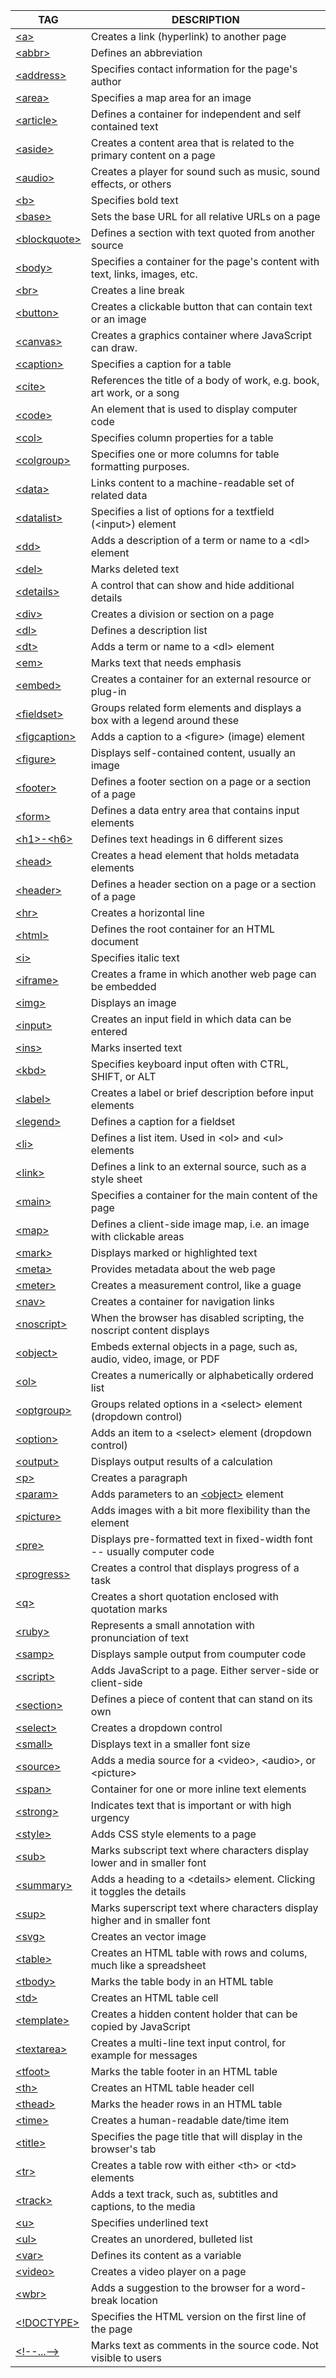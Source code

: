 

|TAG|DESCRIPTION|
|---|---|
|[\<a>](https://www.dofactory.com/html/a) | Creates a link (hyperlink) to another page |
|[\<abbr>](https://www.dofactory.com/html/abbr)|Defines an abbreviation|
|[\<address>](https://www.dofactory.com/html/address)|Specifies contact information for the page's author|
|[\<area>](https://www.dofactory.com/html/area)|Specifies a map area for an image|
|[\<article>](https://www.dofactory.com/html/article)|Defines a container for independent and self contained text|
|[\<aside>](https://www.dofactory.com/html/aside)|Creates a content area that is related to the primary content on a page|
|[\<audio>](https://www.dofactory.com/html/audio)|Creates a player for sound such as music, sound effects, or others|
|[\<b>](https://www.dofactory.com/html/b)|Specifies bold text|
|[\<base>](https://www.dofactory.com/html/base)|Sets the base URL for all relative URLs on a page|
|[\<blockquote>](https://www.dofactory.com/html/blockquote)|Defines a section with text quoted from another source|Try it live|
|[\<body>](https://www.dofactory.com/html/body)|Specifies a container for the page's content with text, links, images, etc.|Try it live|
|[\<br>](https://www.dofactory.com/html/br)|Creates a line break|Try it live|
|[\<button>](https://www.dofactory.com/html/button)|Creates a clickable button that can contain text or an image|Try it live|
|[\<canvas>](https://www.dofactory.com/html/canvas)|Creates a graphics container where JavaScript can draw.|Try it live|
|[\<caption>](https://www.dofactory.com/html/caption)|Specifies a caption for a table|Try it live|
|[\<cite>](https://www.dofactory.com/html/cite)|References the title of a body of work, e.g. book, art work, or a song|Try it live|
|[\<code>](https://www.dofactory.com/html/code)|An element that is used to display computer code|Try it live|
|[\<col>](https://www.dofactory.com/html/col)|Specifies column properties for a table|Try it live|
|[\<colgroup>](https://www.dofactory.com/html/colgroup)|Specifies one or more columns for table formatting purposes.|Try it live|
|[\<data>](https://www.dofactory.com/html/data)|Links content to a machine-readable set of related data|Try it live|
|[\<datalist>](https://www.dofactory.com/html/datalist)|Specifies a list of options for a textfield (\<input>) element|Try it live|
|[\<dd>](https://www.dofactory.com/html/dd)|Adds a description of a term or name to a \<dl> element|Try it live|
|[\<del>](https://www.dofactory.com/html/del)|Marks deleted text|Try it live|
|[\<details>](https://www.dofactory.com/html/details)|A control that can show and hide additional details|Try it live|
|[\<div>](https://www.dofactory.com/html/div)|Creates a division or section on a page|Try it live|
|[\<dl>](https://www.dofactory.com/html/dl)|Defines a description list|Try it live|
|[\<dt>](https://www.dofactory.com/html/dt)|Adds a term or name to a \<dl> element|Try it live|
|[\<em>](https://www.dofactory.com/html/em)|Marks text that needs emphasis|Try it live|
|[\<embed>](https://www.dofactory.com/html/embed)|Creates a container for an external resource or plug-in|Try it live|
|[\<fieldset>](https://www.dofactory.com/html/fieldset)|Groups related form elements and displays a box with a legend around these|Try it live|
|[\<figcaption>](https://www.dofactory.com/html/figcaption)|Adds a caption to a \<figure> (image) element|Try it live|
|[\<figure>](https://www.dofactory.com/html/figure)|Displays self-contained content, usually an image|Try it live|
|[\<footer>](https://www.dofactory.com/html/footer)|Defines a footer section on a page or a section of a page|Try it live|
|[\<form>](https://www.dofactory.com/html/form)|Defines a data entry area that contains input elements|Try it live|
|[\<h1>-\<h6>](https://www.dofactory.com/html/h1h6)|Defines text headings in 6 different sizes|Try it live|
|[\<head>](https://www.dofactory.com/html/head)|Creates a head element that holds metadata elements|Try it live|
|[\<header>](https://www.dofactory.com/html/header)|Defines a header section on a page or a section of a page|Try it live|
|[\<hr>](https://www.dofactory.com/html/hr)|Creates a horizontal line|Try it live|
|[\<html>](https://www.dofactory.com/html/html)|Defines the root container for an HTML document|Try it live|
|[\<i>](https://www.dofactory.com/html/i)|Specifies italic text|Try it live|
|[\<iframe>](https://www.dofactory.com/html/iframe)|Creates a frame in which another web page can be embedded|Try it live|
|[\<img>](https://www.dofactory.com/html/img)|Displays an image|Try it live|
|[\<input>](https://www.dofactory.com/html/input)|Creates an input field in which data can be entered|Try it live|
|[\<ins>](https://www.dofactory.com/html/ins)|Marks inserted text|Try it live|
|[\<kbd>](https://www.dofactory.com/html/kbd)|Specifies keyboard input often with CTRL, SHIFT, or ALT|Try it live|
|[\<label>](https://www.dofactory.com/html/label)|Creates a label or brief description before input elements|Try it live|
|[\<legend>](https://www.dofactory.com/html/legend)|Defines a caption for a fieldset|Try it live|
|[\<li>](https://www.dofactory.com/html/li)|Defines a list item. Used in \<ol> and \<ul> elements|Try it live|
|[\<link>](https://www.dofactory.com/html/link)|Defines a link to an external source, such as a style sheet|Try it live|
|[\<main>](https://www.dofactory.com/html/main)|Specifies a container for the main content of the page|Try it live|
|[\<map>](https://www.dofactory.com/html/map)|Defines a client-side image map, i.e. an image with clickable areas|Try it live|
|[\<mark>](https://www.dofactory.com/html/mark)|Displays marked or highlighted text|Try it live|
|[\<meta>](https://www.dofactory.com/html/meta)|Provides metadata about the web page|Try it live|
|[\<meter>](https://www.dofactory.com/html/meter)|Creates a measurement control, like a guage|Try it live|
|[\<nav>](https://www.dofactory.com/html/nav)|Creates a container for navigation links|Try it live|
|[\<noscript>](https://www.dofactory.com/html/noscript)|When the browser has disabled scripting, the noscript content displays|Try it live|
|[\<object>](https://www.dofactory.com/html/object)|Embeds external objects in a page, such as, audio, video, image, or PDF|Try it live|
|[\<ol>](https://www.dofactory.com/html/ol)|Creates a numerically or alphabetically ordered list|Try it live|
|[\<optgroup>](https://www.dofactory.com/html/optgroup)|Groups related options in a \<select> element (dropdown control)|Try it live|
|[\<option>](https://www.dofactory.com/html/option)|Adds an item to a \<select> element (dropdown control)|Try it live|
|[\<output>](https://www.dofactory.com/html/output)|Displays output results of a calculation|Try it live|
|[\<p>](https://www.dofactory.com/html/p)|Creates a paragraph|Try it live|
|[\<param>](https://www.dofactory.com/html/param)|Adds parameters to an [\<object>](https://www.dofactory.com/html/object) element|Try it live|
|[\<picture>](https://www.dofactory.com/html/picture)|Adds images with a bit more flexibility than the <img> element|Try it live|
|[\<pre>](https://www.dofactory.com/html/pre)|Displays pre-formatted text in fixed-width font -- usually computer code|Try it live|
|[\<progress>](https://www.dofactory.com/html/progress)|Creates a control that displays progress of a task|Try it live|
|[\<q>](https://www.dofactory.com/html/q)|Creates a short quotation enclosed with quotation marks|Try it live|
|[\<ruby>](https://www.dofactory.com/html/ruby)|Represents a small annotation with pronunciation of text|Try it live|
|[\<samp>](https://www.dofactory.com/html/samp)|Displays sample output from coumputer code|Try it live|
|[\<script>](https://www.dofactory.com/html/script)|Adds JavaScript to a page. Either server-side or client-side|Try it live|
|[\<section>](https://www.dofactory.com/html/section)|Defines a piece of content that can stand on its own|Try it live|
|[\<select>](https://www.dofactory.com/html/select)|Creates a dropdown control|Try it live|
|[\<small>](https://www.dofactory.com/html/small)|Displays text in a smaller font size|Try it live|
|[\<source>](https://www.dofactory.com/html/source)|Adds a media source for a \<video>, \<audio>, or \<picture>|Try it live|
|[\<span>](https://www.dofactory.com/html/span)|Container for one or more inline text elements|Try it live|
|[\<strong>](https://www.dofactory.com/html/strong)|Indicates text that is important or with high urgency|Try it live|
|[\<style>](https://www.dofactory.com/html/style)|Adds CSS style elements to a page|Try it live|
|[\<sub>](https://www.dofactory.com/html/sub)|Marks subscript text where characters display lower and in smaller font|Try it live|
|[\<summary>](https://www.dofactory.com/html/summary)|Adds a heading to a \<details> element. Clicking it toggles the details|Try it live|
|[\<sup>](https://www.dofactory.com/html/sup)|Marks superscript text where characters display higher and in smaller font|Try it live|
|[\<svg>](https://www.dofactory.com/html/svg)|Creates an vector image|Try it live|
|[\<table>](https://www.dofactory.com/html/table)|Creates an HTML table with rows and colums, much like a spreadsheet|Try it live|
|[\<tbody>](https://www.dofactory.com/html/tbody)|Marks the table body in an HTML table|Try it live|
|[\<td>](https://www.dofactory.com/html/td)|Creates an HTML table cell|Try it live|
|[\<template>](https://www.dofactory.com/html/template)|Creates a hidden content holder that can be copied by JavaScript|Try it live|
|[\<textarea>](https://www.dofactory.com/html/textarea)|Creates a multi-line text input control, for example for messages|Try it live|
|[\<tfoot>](https://www.dofactory.com/html/tfoot)|Marks the table footer in an HTML table|Try it live|
|[\<th>](https://www.dofactory.com/html/th)|Creates an HTML table header cell|Try it live|
|[\<thead>](https://www.dofactory.com/html/thead)|Marks the header rows in an HTML table|Try it live|
|[\<time>](https://www.dofactory.com/html/time)|Creates a human-readable date/time item|Try it live|
|[\<title>](https://www.dofactory.com/html/title)|Specifies the page title that will display in the browser's tab|Try it live|
|[\<tr>](https://www.dofactory.com/html/tr)|Creates a table row with either \<th> or \<td> elements|Try it live|
|[\<track>](https://www.dofactory.com/html/track)|Adds a text track, such as, subtitles and captions, to the media|Try it live|
|[\<u>](https://www.dofactory.com/html/u)|Specifies underlined text|Try it live|
|[\<ul>](https://www.dofactory.com/html/ul)|Creates an unordered, bulleted list|Try it live|
|[\<var>](https://www.dofactory.com/html/var)|Defines its content as a variable|Try it live|
|[\<video>](https://www.dofactory.com/html/video)|Creates a video player on a page|Try it live|
|[\<wbr>](https://www.dofactory.com/html/wbr)|Adds a suggestion to the browser for a word-break location|Try it live|
|[\<!DOCTYPE>](https://www.dofactory.com/html/doctype)|Specifies the HTML version on the first line of the page|Try it live|
|[\<!--...-->](https://www.dofactory.com/html/comment)|Marks text as comments in the source code. Not visible to users|

